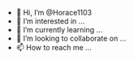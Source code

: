 - 👋 Hi, I’m @Horace1103
- 👀 I’m interested in ...
- 🌱 I’m currently learning ...
- 💞️ I’m looking to collaborate on ...
- 📫 How to reach me ...

<!---
Horace1103/Horace1103 is a ✨ special ✨ repository because its `README.md` (this file) appears on your GitHub profile.
You can click the Preview link to ta
def hello():
 5 print
("hello"
)
